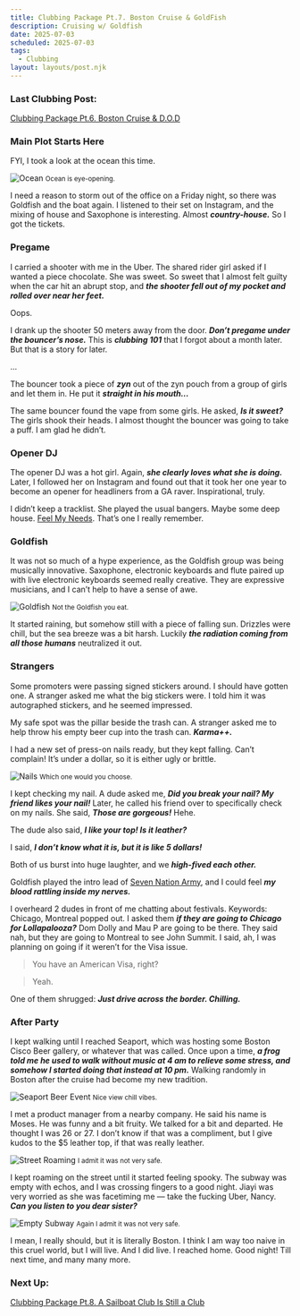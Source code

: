 ```yaml
---
title: Clubbing Package Pt.7. Boston Cruise & GoldFish
description: Cruising w/ Goldfish
date: 2025-07-03
scheduled: 2025-07-03
tags:
  - Clubbing
layout: layouts/post.njk
---
```


<h3>Last Clubbing Post:</h3>
<a href="{{ '/posts/clubbingpackagept6/' | url }}">Clubbing Package Pt.6. Boston Cruise & D.O.D</a>

<h3>Main Plot Starts Here</h3>

FYI, I took a look at the ocean this time.

![Ocean](/img/blog6.0/ocean.jpg)
<small>Ocean is eye-opening.</small>

I need a reason to storm out of the office on a Friday night, so there was Goldfish and the boat again. I listened to their set on Instagram, and the mixing of house and Saxophone is interesting. Almost ***country-house.*** So I got the tickets.

<h3>Pregame</h3>

I carried a shooter with me in the Uber. The shared rider girl asked if I wanted a piece chocolate. She was sweet. So sweet that I almost felt guilty when the car hit an abrupt stop, and ***the shooter fell out of my pocket and rolled over near her feet.***

Oops.

I drank up the shooter 50 meters away from the door. ***Don’t pregame under the bouncer’s nose.*** This is ***clubbing 101*** that I forgot about a month later. But that is a story for later.

…

The bouncer took a piece of ***zyn*** out of the zyn pouch from a group of girls and let them in. He put it ***straight in his mouth…***

The same bouncer found the vape from some girls. He asked, ***Is it sweet?*** The girls shook their heads. I almost thought the bouncer was going to take a puff. I am glad he didn’t.

<h3>Opener DJ</h3>

The opener DJ was a hot girl. Again, ***she clearly loves what she is doing.*** Later, I followed her on Instagram and found out that it took her one year to become an opener for headliners from a GA raver. Inspirational, truly.

I didn’t keep a tracklist. She played the usual bangers. Maybe some deep house. [Feel My Needs](https://open.spotify.com/track/3RiRFyvasDtAv8n0AQUKFG?si=c6d8c73064464d0a). That’s one I really remember.

<h3>Goldfish</h3>

It was not so much of a hype experience, as the Goldfish group was being musically innovative. Saxophone, electronic keyboards and flute paired up with live electronic keyboards seemed really creative. They are expressive musicians, and I can’t help to have a sense of awe.

![Goldfish](/img/blog6.0/goldfish.jpg)
<small>Not the Goldfish you eat.</small>

It started raining, but somehow still with a piece of falling sun. Drizzles were chill, but the sea breeze was a bit harsh. Luckily ***the radiation coming from all those humans*** neutralized it out.

<h3>Strangers</h3>

Some promoters were passing signed stickers around. I should have gotten one. A stranger asked me what the big stickers were. I told him it was autographed stickers, and he seemed impressed.

My safe spot was the pillar beside the trash can. A stranger asked me to help throw his empty beer cup into the trash can. ***Karma++.***

I had a new set of press-on nails ready, but they kept falling. Can’t complain! It’s under a dollar, so it is either ugly or brittle.

![Nails](/img/blog6.0/nails.jpg)
<small>Which one would you choose.</small>

I kept checking my nail. A dude asked me, ***Did you break your nail? My friend likes your nail!*** Later, he called his friend over to specifically check on my nails. She said, ***Those are gorgeous!*** Hehe.

The dude also said, ***I like your top! Is it leather?***

I said, ***I don’t know what it is, but it is like 5 dollars!***

Both of us burst into huge laughter, and we ***high-fived each other.***

Goldfish played the intro lead of [Seven Nation Army](https://open.spotify.com/track/3dPQuX8Gs42Y7b454ybpMR?si=e73bce9d0fea48da), and I could feel ***my blood rattling inside my nerves.***

I overheard 2 dudes in front of me chatting about festivals. Keywords: Chicago, Montreal popped out. I asked them ***if they are going to Chicago for Lollapalooza?*** Dom Dolly and Mau P are going to be there. They said nah, but they are going to Montreal to see John Summit. I said, ah, I was planning on going if it weren’t for the Visa issue.

>You have an American Visa, right?

>Yeah.

One of them shrugged: ***Just drive across the border. Chilling.***

<h3>After Party</h3>

I kept walking until I reached Seaport, which was hosting some Boston Cisco Beer gallery, or whatever that was called. Once upon a time, ***a frog told me he used to walk without music at 4 am to relieve some stress, and somehow I started doing that instead at 10 pm.*** Walking randomly in Boston after the cruise had become my new tradition.

![Seaport Beer Event](/img/blog6.0/seaport.jpg)
<small>Nice view chill vibes.</small>

I met a product manager from a nearby company. He said his name is Moses. He was funny and a bit fruity. We talked for a bit and departed. He thought I was 26 or 27. I don’t know if that was a compliment, but I give kudos to the $5 leather top, if that was really leather.

![Street Roaming](/img/blog6.0/street_roaming.jpg)
<small>I admit it was not very safe.</small>

I kept roaming on the street until it started feeling spooky. The subway was empty with echos, and I was crossing fingers to a good night. Jiayi was very worried as she was facetiming me — take the fucking Uber, Nancy. ***Can you listen to you dear sister?***

![Empty Subway](/img/blog6.0/empty_subway.jpg)
<small>Again I admit it was not very safe.</small>

I mean, I really should, but it is literally Boston. I think I am way too naive in this cruel world, but I will live. And I did live. I reached home. Good night! Till next time, and many many more.

<h3>Next Up:</h3>
<a href="{{ '/posts/clubbingpackagept8/' | url }}">Clubbing Package Pt.8. A Sailboat Club Is Still a Club</a>

